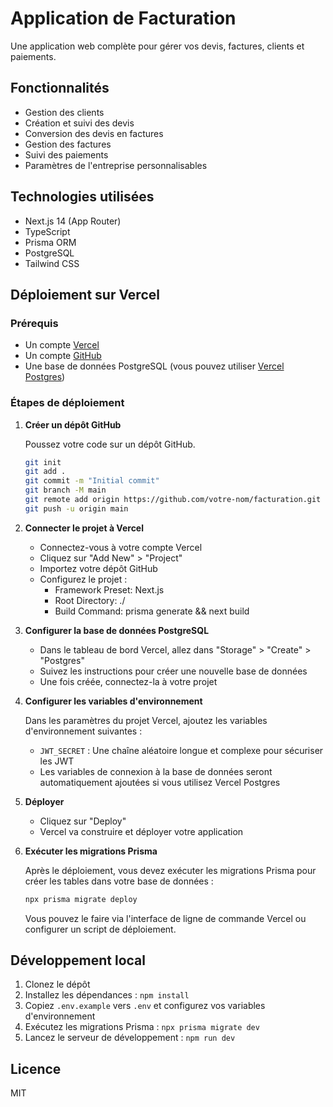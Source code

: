 # Application de Facturation

Une application web complète pour gérer vos devis, factures, clients et paiements.

## Fonctionnalités

- Gestion des clients
- Création et suivi des devis
- Conversion des devis en factures
- Gestion des factures
- Suivi des paiements
- Paramètres de l'entreprise personnalisables

## Technologies utilisées

- Next.js 14 (App Router)
- TypeScript
- Prisma ORM
- PostgreSQL
- Tailwind CSS

## Déploiement sur Vercel

### Prérequis

- Un compte [Vercel](https://vercel.com)
- Un compte [GitHub](https://github.com)
- Une base de données PostgreSQL (vous pouvez utiliser [Vercel Postgres](https://vercel.com/docs/storage/vercel-postgres))

### Étapes de déploiement

1. **Créer un dépôt GitHub**

   Poussez votre code sur un dépôt GitHub.

   ```bash
   git init
   git add .
   git commit -m "Initial commit"
   git branch -M main
   git remote add origin https://github.com/votre-nom/facturation.git
   git push -u origin main
   ```

2. **Connecter le projet à Vercel**

   - Connectez-vous à votre compte Vercel
   - Cliquez sur "Add New" > "Project"
   - Importez votre dépôt GitHub
   - Configurez le projet :
     - Framework Preset: Next.js
     - Root Directory: ./
     - Build Command: prisma generate && next build

3. **Configurer la base de données PostgreSQL**

   - Dans le tableau de bord Vercel, allez dans "Storage" > "Create" > "Postgres"
   - Suivez les instructions pour créer une nouvelle base de données
   - Une fois créée, connectez-la à votre projet

4. **Configurer les variables d'environnement**

   Dans les paramètres du projet Vercel, ajoutez les variables d'environnement suivantes :
   
   - `JWT_SECRET` : Une chaîne aléatoire longue et complexe pour sécuriser les JWT
   - Les variables de connexion à la base de données seront automatiquement ajoutées si vous utilisez Vercel Postgres

5. **Déployer**

   - Cliquez sur "Deploy"
   - Vercel va construire et déployer votre application

6. **Exécuter les migrations Prisma**

   Après le déploiement, vous devez exécuter les migrations Prisma pour créer les tables dans votre base de données :

   ```bash
   npx prisma migrate deploy
   ```

   Vous pouvez le faire via l'interface de ligne de commande Vercel ou configurer un script de déploiement.

## Développement local

1. Clonez le dépôt
2. Installez les dépendances : `npm install`
3. Copiez `.env.example` vers `.env` et configurez vos variables d'environnement
4. Exécutez les migrations Prisma : `npx prisma migrate dev`
5. Lancez le serveur de développement : `npm run dev`

## Licence

MIT
